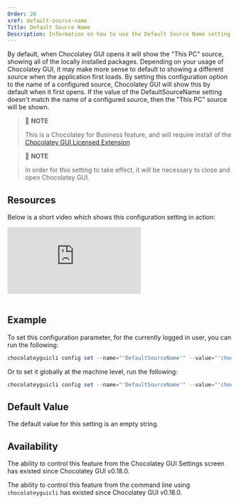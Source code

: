 ```yaml
---
Order: 20
xref: default-source-name
Title: Default Source Name
Description: Information on how to use the Default Source Name setting
---
```


By default, when Chocolatey GUI opens it will show the "This PC" source, showing all of the locally installed packages.  Depending on your usage of Chocolatey GUI, it may make more sense to default to showing a different source when the application first loads.  By setting this configuration option to the name of a configured source, Chocolatey GUI will show this by default when it first opens.  If the value of the DefaultSourceName setting doesn't match the name of a configured source, then the "This PC" source will be shown.

> :memo: **NOTE**
>
> This is a Chocolatey for Business feature, and will require install of the [Chocolatey GUI Licensed Extension](xref:chocolatey-gui-licensed-extension)

> :memo: **NOTE**
>
> In order for this setting to take effect, it will be necessary to close and open Chocolatey GUI.

## Resources

Below is a short video which shows this configuration setting in action:

<p>
<div class="ratio ratio-16x9">
    <iframe src="https://www.youtube.com/embed/A6Y3bOFP9-k?list=PL84yg23i9GBjAMY0OfHfn-MH4rviaccuc" frameborder="0" allow="autoplay; encrypted-media" allowfullscreen>
    </iframe>
</div>
<br>
</p>

## Example

To set this configuration parameter, for the currently logged in user, you can run the following:

```powershell
chocolateyguicli config set --name="'DefaultSourceName'" --value="'chocolatey'"
```

Or to set it globally at the machine level, run the following:

```powershell
chocolateyguicli config set --name="'DefaultSourceName'" --value="'chocolatey'" --global
```

## Default Value

The default value for this setting is an empty string.

## Availability

The ability to control this feature from the Chocolatey GUI Settings screen has existed since Chocolatey GUI v0.18.0.

The ability to control this feature from the command line using `chocolateyguicli` has existed since Chocolatey GUI
v0.18.0.
